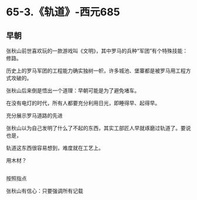 # 65-3.《轨道》-西元685

## 早朝

张秋山前世喜欢玩的一款游戏叫《文明》，其中罗马的兵种“军团”有个特殊技能：修路。

历史上的罗马军团的工程能力确实独树一帜，许多城池、堡寨都是被罗马用工程方式攻破的。

张秋山后来倒是悟出一个道理：早朝可能是为了避免堵车。

在没有电灯的时代，所有人都要充分利用日光，即睡得早、起得早。



充分展示罗马道路的先进

张秋山以为自己发明了什么了不起的东西，其实工部匠人早就琢磨过轨道了。要说也是，

轨道这东西很容易想到，难度就在工艺上。

用木材？

## 

按照指点

张秋山有信心：只要强调所有记载

## 
